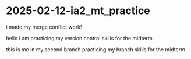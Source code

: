 # 2025-02-12-ia2_mt_practice

i made my merge conflict work!

hello i am practicing my version control skills for the midterm 

this is me in my second branch practicing my branch skills for the midterm
